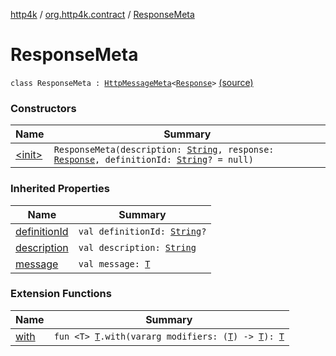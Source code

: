 [http4k](../../index.md) / [org.http4k.contract](../index.md) / [ResponseMeta](./index.md)

# ResponseMeta

`class ResponseMeta : `[`HttpMessageMeta`](../-http-message-meta/index.md)`<`[`Response`](../../org.http4k.core/-response/index.md)`>` [(source)](https://github.com/http4k/http4k/blob/master/http4k-contract/src/main/kotlin/org/http4k/contract/routeMeta.kt#L18)

### Constructors

| Name | Summary |
|---|---|
| [&lt;init&gt;](-init-.md) | `ResponseMeta(description: `[`String`](https://kotlinlang.org/api/latest/jvm/stdlib/kotlin/-string/index.html)`, response: `[`Response`](../../org.http4k.core/-response/index.md)`, definitionId: `[`String`](https://kotlinlang.org/api/latest/jvm/stdlib/kotlin/-string/index.html)`? = null)` |

### Inherited Properties

| Name | Summary |
|---|---|
| [definitionId](../-http-message-meta/definition-id.md) | `val definitionId: `[`String`](https://kotlinlang.org/api/latest/jvm/stdlib/kotlin/-string/index.html)`?` |
| [description](../-http-message-meta/description.md) | `val description: `[`String`](https://kotlinlang.org/api/latest/jvm/stdlib/kotlin/-string/index.html) |
| [message](../-http-message-meta/message.md) | `val message: `[`T`](../-http-message-meta/index.md#T) |

### Extension Functions

| Name | Summary |
|---|---|
| [with](../../org.http4k.core/with.md) | `fun <T> `[`T`](../../org.http4k.core/with.md#T)`.with(vararg modifiers: (`[`T`](../../org.http4k.core/with.md#T)`) -> `[`T`](../../org.http4k.core/with.md#T)`): `[`T`](../../org.http4k.core/with.md#T) |
